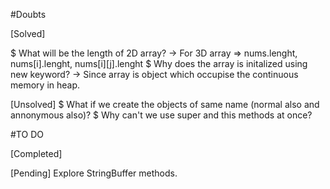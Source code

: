 #Doubts

[Solved]

$ What will be the length of 2D array?
-> For 3D array => nums.lenght, nums[i].lenght, nums[i][j].lenght
$ Why does the array is initalized using new keyword?
-> Since array is object which occupise the continuous memory in heap.


[Unsolved]
$ What if we create the objects of same name (normal also and annonymous also)?
$ Why can't we use super and this methods at once?

#TO DO

[Completed]

[Pending]
Explore StringBuffer methods.
